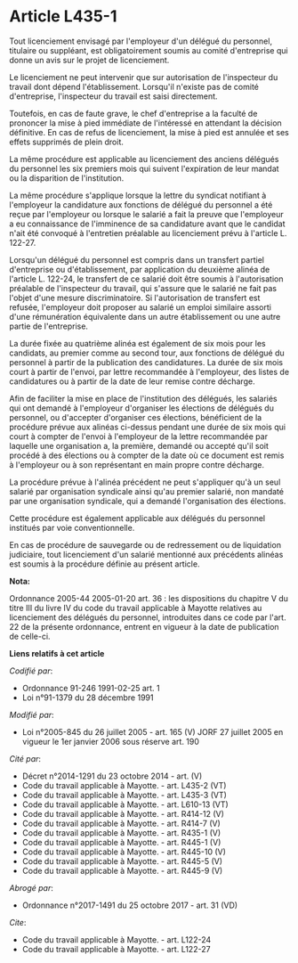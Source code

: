 # Article L435-1

Tout licenciement envisagé par l'employeur d'un délégué du personnel, titulaire ou suppléant, est obligatoirement soumis au
comité d'entreprise qui donne un avis sur le projet de licenciement.

Le licenciement ne peut intervenir que sur autorisation de l'inspecteur du travail dont dépend l'établissement. Lorsqu'il
n'existe pas de comité d'entreprise, l'inspecteur du travail est saisi directement.

Toutefois, en cas de faute grave, le chef d'entreprise a la faculté de prononcer la mise à pied immédiate de l'intéressé en
attendant la décision définitive. En cas de refus de licenciement, la mise à pied est annulée et ses effets supprimés de
plein droit.

La même procédure est applicable au licenciement des anciens délégués du personnel les six premiers mois qui suivent
l'expiration de leur mandat ou la disparition de l'institution.

La même procédure s'applique lorsque la lettre du syndicat notifiant à l'employeur la candidature aux fonctions de délégué du
personnel a été reçue par l'employeur ou lorsque le salarié a fait la preuve que l'employeur a eu connaissance de l'imminence
de sa candidature avant que le candidat n'ait été convoqué à l'entretien préalable au licenciement prévu à l'article L.
122-27.

Lorsqu'un délégué du personnel est compris dans un transfert partiel d'entreprise ou d'établissement, par application du
deuxième alinéa de l'article L. 122-24, le transfert de ce salarié doit être soumis à l'autorisation préalable de
l'inspecteur du travail, qui s'assure que le salarié ne fait pas l'objet d'une mesure discriminatoire. Si l'autorisation de
transfert est refusée, l'employeur doit proposer au salarié un emploi similaire assorti d'une rémunération équivalente dans
un autre établissement ou une autre partie de l'entreprise.

La durée fixée au quatrième alinéa est également de six mois pour les candidats, au premier comme au second tour, aux
fonctions de délégué du personnel à partir de la publication des candidatures. La durée de six mois court à partir de
l'envoi, par lettre recommandée à l'employeur, des listes de candidatures ou à partir de la date de leur remise contre
décharge.

Afin de faciliter la mise en place de l'institution des délégués, les salariés qui ont demandé à l'employeur d'organiser les
élections de délégués du personnel, ou d'accepter d'organiser ces élections, bénéficient de la procédure prévue aux alinéas
ci-dessus pendant une durée de six mois qui court à compter de l'envoi à l'employeur de la lettre recommandée par laquelle
une organisation a, la première, demandé ou accepté qu'il soit procédé à des élections ou à compter de la date où ce document
est remis à l'employeur ou à son représentant en main propre contre décharge.

La procédure prévue à l'alinéa précédent ne peut s'appliquer qu'à un seul salarié par organisation syndicale ainsi qu'au
premier salarié, non mandaté par une organisation syndicale, qui a demandé l'organisation des élections.

Cette procédure est également applicable aux délégués du personnel institués par voie conventionnelle.

En cas de procédure de sauvegarde ou de redressement ou de liquidation judiciaire, tout licenciement d'un salarié mentionné
aux précédents alinéas est soumis à la procédure définie au présent article.

**Nota:**

Ordonnance 2005-44 2005-01-20 art. 36 : les dispositions du chapitre V du titre III du livre IV du code du travail applicable
à Mayotte relatives au licenciement des délégués du personnel, introduites dans ce code par l'art. 22 de la présente
ordonnance, entrent en vigueur à la date de publication de celle-ci.

**Liens relatifs à cet article**

_Codifié par_:

  - Ordonnance 91-246 1991-02-25 art. 1
  - Loi n°91-1379 du 28 décembre 1991

_Modifié par_:

  - Loi n°2005-845 du 26 juillet 2005 - art. 165 (V) JORF 27 juillet 2005 en vigueur le 1er janvier 2006 sous réserve art. 190

_Cité par_:

  - Décret n°2014-1291 du 23 octobre 2014 - art. (V)
  - Code du travail applicable à Mayotte. - art. L435-2 (VT)
  - Code du travail applicable à Mayotte. - art. L435-3 (VT)
  - Code du travail applicable à Mayotte. - art. L610-13 (VT)
  - Code du travail applicable à Mayotte. - art. R414-12 (V)
  - Code du travail applicable à Mayotte. - art. R414-7 (V)
  - Code du travail applicable à Mayotte. - art. R435-1 (V)
  - Code du travail applicable à Mayotte. - art. R445-1 (V)
  - Code du travail applicable à Mayotte. - art. R445-10 (V)
  - Code du travail applicable à Mayotte. - art. R445-5 (V)
  - Code du travail applicable à Mayotte. - art. R445-9 (V)

_Abrogé par_:

  - Ordonnance n°2017-1491 du 25 octobre 2017 - art. 31 (VD)

_Cite_:

  - Code du travail applicable à Mayotte. - art. L122-24
  - Code du travail applicable à Mayotte. - art. L122-27
